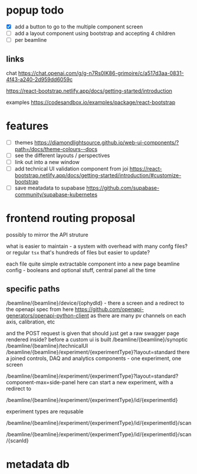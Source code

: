 # popup todo

- [x] add a button to go to the multiple component screen
- [ ] add a layout component using bootstrap and accepting 4 children
- [ ] per beamline

## links

chat
https://chat.openai.com/g/g-n7Rs0IK86-grimoire/c/a517d3aa-0831-4f43-a240-2d959dd6059c

https://react-bootstrap.netlify.app/docs/getting-started/introduction

examples
https://codesandbox.io/examples/package/react-bootstrap

# features

- [ ] themes https://diamondlightsource.github.io/web-ui-components/?path=/docs/theme-colours--docs
- [ ] see the different layouts / perspectives
- [ ] link out into a new window
- [ ] add technical UI validation component from joi
      https://react-bootstrap.netlify.app/docs/getting-started/introduction/#customize-bootstrap
- [ ] save meatadata to supabase 
<https://github.com/supabase-community/supabase-kubernetes>

# frontend routing proposal 
possibly to mirror the API struture

what is easier to maintain - a system with overhead with many confg files?
or regular `tsx` that's hundreds of files but easier to update?

each file quite simple
extractable component into a new page
beamline config - booleans and optional stuff, central panel all the time

## specific paths

/beamline/{beamline}/device/{ophydId} - there a screen and a redirect to the openapi spec from here <https://github.com/openapi-generators/openapi-python-client>
as there are many pv channels on each axis, calibration, etc

and the POST request is given that
should just get a raw swagger page rendered inside? before a custom ui is built
/beamline/{beamline}/synoptic
/beamline/{beamline}/technicalUI
/beamline/{beamline}/experiment/{experimentType}?layout=standard
there a joined controls, DAQ and analytics components - one experiment, one screen

/beamline/{beamline}/experiment/{experimentType}?layout=standard?component-max=side-panel
here can start a new experiment, with a redirect to

/beamline/{beamline}/experiment/{experimentType}/id/{experimentId}

experiment types are requsable

/beamline/{beamline}/experiment/{experimentType}/id/{experimentId}/scan

/beamline/{beamline}/experiment/{experimentType}/id/{experimentId}/scan/{scanId}

# metadata db

